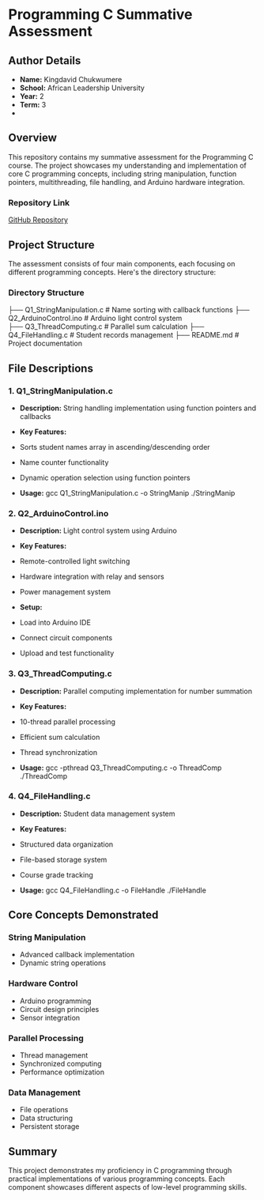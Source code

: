 # **Programming C Summative Assessment**

## **Author Details**

- **Name:** Kingdavid Chukwumere 
- **School:** African Leadership University  
- **Year:** 2
- **Term:** 3
- 

## **Overview**
This repository contains my summative assessment for the Programming C course. The project showcases my understanding and implementation of core C programming concepts, including string manipulation, function pointers, multithreading, file handling, and Arduino hardware integration.


### **Repository Link**
[GitHub Repository](git@github.com:CharlesMwaniki/Programming_C_Summative.git)

## **Project Structure**
The assessment consists of four main components, each focusing on different programming concepts. Here's the directory structure:

### **Directory Structure**
├── Q1_StringManipulation.c    # Name sorting with callback functions
├── Q2_ArduinoControl.ino      # Arduino light control system  
├── Q3_ThreadComputing.c       # Parallel sum calculation
├── Q4_FileHandling.c          # Student records management
├── README.md                  # Project documentation

## **File Descriptions**

### **1. Q1_StringManipulation.c**
- **Description:** String handling implementation using function pointers and callbacks
- **Key Features:**
 - Sorts student names array in ascending/descending order
 - Name counter functionality
 - Dynamic operation selection using function pointers
   
- **Usage:**
 gcc Q1_StringManipulation.c -o StringManip
 ./StringManip
  
### **2. Q2_ArduinoControl.ino**
- **Description:** Light control system using Arduino
  
- **Key Features:**
 - Remote-controlled light switching
 - Hardware integration with relay and sensors
 - Power management system
   
- **Setup:**
 - Load into Arduino IDE
 - Connect circuit components
 - Upload and test functionality
   
### **3. Q3_ThreadComputing.c**
- **Description:** Parallel computing implementation for number summation
- **Key Features:**
 - 10-thread parallel processing
 - Efficient sum calculation
 - Thread synchronization
   
- **Usage:**
 gcc -pthread Q3_ThreadComputing.c -o ThreadComp
 ./ThreadComp
  
### **4. Q4_FileHandling.c**
- **Description:** Student data management system
- **Key Features:**
 - Structured data organization
 - File-based storage system
 - Course grade tracking

- **Usage:**
 gcc Q4_FileHandling.c -o FileHandle
 ./FileHandle
## **Core Concepts Demonstrated**
### **String Manipulation**
- Advanced callback implementation
- Dynamic string operations
### **Hardware Control**
- Arduino programming
- Circuit design principles
- Sensor integration
### **Parallel Processing**
- Thread management
- Synchronized computing
- Performance optimization
### **Data Management**
- File operations
- Data structuring
- Persistent storage


## **Summary**
This project demonstrates my proficiency in C programming through practical implementations of various programming concepts. Each component showcases different aspects of low-level programming skills.
